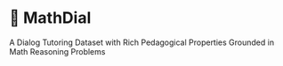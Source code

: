# 🧮 MathDial
A Dialog Tutoring Dataset with Rich Pedagogical Properties Grounded in Math Reasoning Problems
